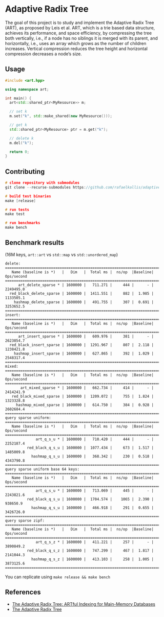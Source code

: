 # Adaptive Radix Tree

The goal of this project is to study and implement the Adaptive Radix Tree (ART), 
as proposed by Leis et al. ART, which is a trie based data structure, achieves 
its performance, and space efficiency, by compressing the tree both vertically, 
i.e., if a node has no siblings it is merged with its parent, and horizontally, 
i.e., uses an array which grows as the number of children increases. Vertical 
compression reduces the tree height and horizontal compression decreases a node’s size.

## Usage

```cpp
#include <art.hpp>

using namespace art;

int main() {
  art<std::shared_ptr<MyResource>> m;

  // set k
  m.set("k", std::make_shared(new MyResource()));

  // get k
  std::shared_ptr<MyResource> ptr = m.get("k");

  // delete k
  m.del("k");

  return 0;
}
```

## Contributing

```cpp
# clone repository with submodules
git clone --recurse-submodules https://github.com/rafaelkallis/adaptive-radix-tree

# build test binaries
make [release]

# run tests
make test

# run benchmarks
make bench
```

## Benchmark results 
(16M keys, `art::art` vs `std::map` vs `std::unordered_map`)
```
delete:
===============================================================================
   Name (baseline is *)   |   Dim   |  Total ms |  ns/op  |Baseline| Ops/second
===============================================================================
      art_delete_sparse * | 1600000 |   711.271 |     444 |      - |  2249495.0
  red_black_delete_sparse | 1600000 |  1411.551 |     882 |  1.985 |  1133505.1
    hashmap_delete_sparse | 1600000 |   491.755 |     307 |  0.691 |  3253652.5
===============================================================================
insert:
===============================================================================
   Name (baseline is *)   |   Dim   |  Total ms |  ns/op  |Baseline| Ops/second
===============================================================================
      art_insert_sparse * | 1600000 |   609.976 |     381 |      - |  2623054.7
  red_black_insert_sparse | 1600000 |  1291.967 |     807 |  2.118 |  1238421.8
    hashmap_insert_sparse | 1600000 |   627.865 |     392 |  1.029 |  2548317.4
===============================================================================
mixed:
===============================================================================
   Name (baseline is *)   |   Dim   |  Total ms |  ns/op  |Baseline| Ops/second
===============================================================================
       art_mixed_sparse * | 1600000 |   662.734 |     414 |      - |  2414241.9
   red_black_mixed_sparse | 1600000 |  1209.072 |     755 |  1.824 |  1323328.8
     hashmap_mixed_sparse | 1600000 |   614.750 |     384 |  0.928 |  2602684.4
===============================================================================
query sparse uniform:
===============================================================================
   Name (baseline is *)   |   Dim   |  Total ms |  ns/op  |Baseline| Ops/second
===============================================================================
              art_q_s_u * | 1600000 |   710.420 |     444 |      - |  2252187.4
          red_black_q_s_u | 1600000 |  1077.434 |     673 |  1.517 |  1485009.8
            hashmap_q_s_u | 1600000 |   368.342 |     230 |  0.518 |  4343790.8
===============================================================================
query sparse uniform base 64 keys:
===============================================================================
   Name (baseline is *)   |   Dim   |  Total ms |  ns/op  |Baseline| Ops/second
===============================================================================
              art_q_s_u * | 1600000 |   713.069 |     445 |      - |  2243821.6
          red_black_q_s_u | 1600000 |  1704.574 |    1065 |  2.390 |   938650.9
            hashmap_q_s_u | 1600000 |   466.918 |     291 |  0.655 |  3426726.0
===============================================================================
query sparse zipf:
===============================================================================
   Name (baseline is *)   |   Dim   |  Total ms |  ns/op  |Baseline| Ops/second
===============================================================================
              art_q_s_z * | 1600000 |   411.221 |     257 |      - |  3890849.2
          red_black_q_s_z | 1600000 |   747.299 |     467 |  1.817 |  2141044.3
            hashmap_q_s_z | 1600000 |   413.103 |     258 |  1.005 |  3873125.6
===============================================================================
```

You can replicate using `make release && make bench`


## References

* [The Adaptive Radix Tree: ARTful Indexing for Main-Memory Databases](http://www-db.in.tum.de/~leis/papers/ART.pdf)
* [The Adaptive Radix Tree](http://rafaelkallis.com/static/media/the_adaptive_radix_tree_rafael_kallis.23779b20.pdf)
